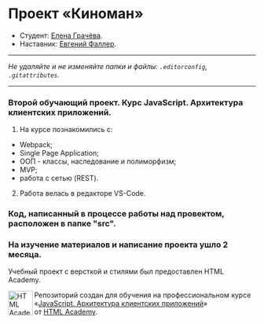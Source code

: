 # Проект «Киноман»

* Студент: [Елена Грачёва](https://up.htmlacademy.ru/ecmascript/16/user/1688639).
* Наставник: [Евгений Фаллер](https://htmlacademy.ru/profile/id505933).

---

_Не удаляйте и не изменяйте папки и файлы:_
_`.editorconfig`, `.gitattributes`._

---

### Второй обучающий проект. Курс JavaScript. Архитектура клиентских приложений.

1. На курсе познакомились с:
- Webpack;
- Single Page Application;
- ООП - классы, наследование и полиморфизм;
- MVP;
- работа с сетью (REST).

2. Работа велась в редакторе VS-Code.

### Код, написанный в процессе работы над провектом, расположен в папке "src".

### На изучение материалов и написание проекта ушло 2 месяца.

Учебный проект с версткой и стилями был предоставлен HTML Academy.

<a href="https://htmlacademy.ru/intensive/ecmascript"><img align="left" width="50" height="50" title="HTML Academy" src="https://up.htmlacademy.ru/static/img/intensive/ecmascript/logo-for-github.svg"></a>

Репозиторий создан для обучения на профессиональном курсе «[JavaScript. Архитектура клиентских приложений](https://htmlacademy.ru/intensive/ecmascript)» от [HTML Academy](https://htmlacademy.ru).

[check-image]: https://github.com/htmlacademy-ecmascript/1688639-cinemaddict-16/workflows/Project%20check/badge.svg?branch=master
[check-url]: https://github.com/htmlacademy-ecmascript/1688639-cinemaddict-16/actions
